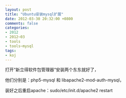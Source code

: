 ```yaml
---
layout: post
title: "Ubuntu安装mysql扩展"
date: 2012-03-30 20:32:00 +0800
comments: false
categories:
- 2012
- 2012~03
- tools
- tools~mysql
tags:
- koj
---
```


打开“新立得软件包管理器“安装两个东东就好了，

他们分别是：php5-mysql 和 libapache2-mod-auth-mysql，

装好之后重启apache：sudo/etc/init.d/apache2 restart

